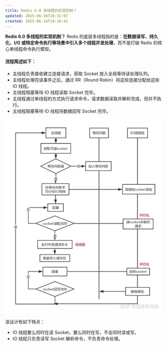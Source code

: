```yaml
---
title: Redis 6.0 多线程的实现机制？
updated: 2025-06-16T10:32:07
created: 2025-06-14T14:10:43
---
```


**Redis 6.0 多线程的实现机制？**
Redis 的底层多线程指的是：**在数据读写、持久化、I/O 或特定命令执行等场景中引入多个线程并发处理**，而不是打破 Redis 的核心单线程命令执行模型。
#### 流程简述如下：
- 主线程负责接收建立连接请求，获取 Socket 放入全局等待读处理队列。
- 主线程处理完读事件之后，通过 RR（Round Robin）将这些连接分配给这些 IO 线程。
- 主线程阻塞等待 IO 线程读取 Socket 完毕。
- 主线程通过单线程的方式执行请求命令，请求数据读取并解析完成，但并不执行。
- 主线程阻塞等待 IO 线程将数据回写 Socket 完毕。

![image1](../../resources/79b47a25358141a39b772409192a977c.jpg)

该设计有如下特点：
- IO 线程要么同时在读 Socket，要么同时在写，不会同时读或写。
- IO 线程只负责读写 Socket 解析命令，不负责命令处理。
